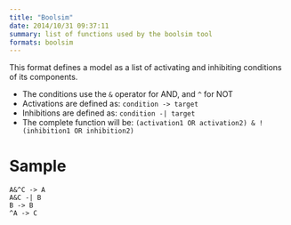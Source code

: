 ```yaml
---
title: "Boolsim"
date: 2014/10/31 09:37:11
summary: list of functions used by the boolsim tool
formats: boolsim 
---
```

This format defines a model as a list of activating and inhibiting conditions of its components.

* The conditions use the `&` operator for AND, and `^` for NOT
* Activations are defined as: `condition -> target`
* Inhibitions are defined as: `condition -| target`
* The complete function will be: `(activation1 OR activation2) & !(inhibition1 OR inhibition2)`


# Sample

```
A&^C -> A
A&C -| B
B -> B
^A -> C
```

